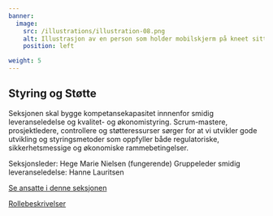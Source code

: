 ```yaml
---
banner:
  image:
    src: /illustrations/illustration-08.png
    alt: Illustrasjon av en person som holder mobilskjerm på kneet sitt
    position: left

weight: 5
---
```


## Styring og Støtte

Seksjonen skal bygge kompetansekapasitet innnenfor smidig leveranseledelse og kvalitet- og økonomistyring. 
Scrum-mastere, prosjektledere, controllere og støtteressurser sørger for at vi utvikler gode utvikling og styringsmetoder som oppfyller både regulatoriske, sikkerhetsmessige og økonomiske rammebetingelser. 

Seksjonsleder: Hege Marie Nielsen (fungerende)
Gruppeleder smidig leveranseledelse: Hanne Lauritsen

[Se ansatte i denne seksjonen](https://digdir.sharepoint.com/SitePages/Brukeropple.aspx)

[Rollebeskrivelser](https://digdir.sharepoint.com/:f:/r/sites/DigdirDGT/Delte%20dokumenter/Rollebeskrivelser,%20nye,%20Arbeidsomr%C3%A5de/Rollebeskrivelser%20BOD?csf=1&web=1&e=1ITt9x)
